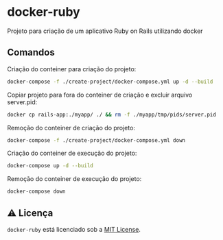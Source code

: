 # docker-ruby
Projeto para criação de um aplicativo Ruby on Rails utilizando docker

## Comandos

Criação do conteiner para criação do projeto:

```bash
docker-compose -f ./create-project/docker-compose.yml up -d --build
```

Copiar projeto para fora do conteiner de criação e excluir arquivo server.pid:

```bash
docker cp rails-app:./myapp/ ./ && rm -f ./myapp/tmp/pids/server.pid
```

Remoção do conteiner de criação do projeto:

```bash
docker-compose -f ./create-project/docker-compose.yml down
```

Criação do conteiner de execução do projeto:

```bash
docker-compose up -d --build
```

Remoção do conteiner de execução do projeto:

```bash
docker-compose down
```

## ⚠️ Licença
`docker-ruby` está licenciado sob a [MIT License](https://github.com/GlerystonMatos/docker-ruby/blob/main/LICENSE).